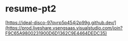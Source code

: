 # resume-pt2


[https://ideal-disco-97qvrp5p454j2p99g.github.dev/](https://prod.liveshare.vsengsaas.visualstudio.com/join?F9C65A9800231900D6D1362C9E4464DEDC35)
